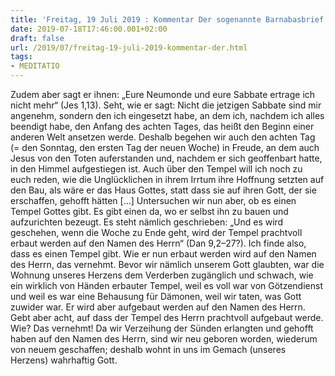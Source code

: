 ```yaml
---
title: 'Freitag, 19 Juli 2019 : Kommentar Der sogenannte Barnabasbrief'
date: 2019-07-18T17:46:00.001+02:00
draft: false
url: /2019/07/freitag-19-juli-2019-kommentar-der.html
tags: 
- MEDITATIO
---
```


Zudem aber sagt er ihnen: „Eure Neumonde und eure Sabbate ertrage ich nicht mehr“ (Jes 1,13). Seht, wie er sagt: Nicht die jetzigen Sabbate sind mir angenehm, sondern den ich eingesetzt habe, an dem ich, nachdem ich alles beendigt habe, den Anfang des achten Tages, das heißt den Beginn einer anderen Welt ansetzen werde. Deshalb begehen wir auch den achten Tag (= den Sonntag, den ersten Tag der neuen Woche) in Freude, an dem auch Jesus von den Toten auferstanden und, nachdem er sich geoffenbart hatte, in den Himmel aufgestiegen ist. Auch über den Tempel will ich noch zu euch reden, wie die Unglücklichen in ihrem Irrtum ihre Hoffnung setzten auf den Bau, als wäre er das Haus Gottes, statt dass sie auf ihren Gott, der sie erschaffen, gehofft hätten \[…\] Untersuchen wir nun aber, ob es einen Tempel Gottes gibt. Es gibt einen da, wo er selbst ihn zu bauen und aufzurichten bezeugt. Es steht nämlich geschrieben: „Und es wird geschehen, wenn die Woche zu Ende geht, wird der Tempel prachtvoll erbaut werden auf den Namen des Herrn“ (Dan 9,2–27?). Ich finde also, dass es einen Tempel gibt. Wie er nun erbaut werden wird auf den Namen des Herrn, das vernehmt. Bevor wir nämlich unserem Gott glaubten, war die Wohnung unseres Herzens dem Verderben zugänglich und schwach, wie ein wirklich von Händen erbauter Tempel, weil es voll war von Götzendienst und weil es war eine Behausung für Dämonen, weil wir taten, was Gott zuwider war. Er wird aber aufgebaut werden auf den Namen des Herrn. Gebt aber acht, auf dass der Tempel des Herrn prachtvoll aufgebaut werde. Wie? Das vernehmt! Da wir Verzeihung der Sünden erlangten und gehofft haben auf den Namen des Herrn, sind wir neu geboren worden, wiederum von neuem geschaffen; deshalb wohnt in uns im Gemach (unseres Herzens) wahrhaftig Gott.